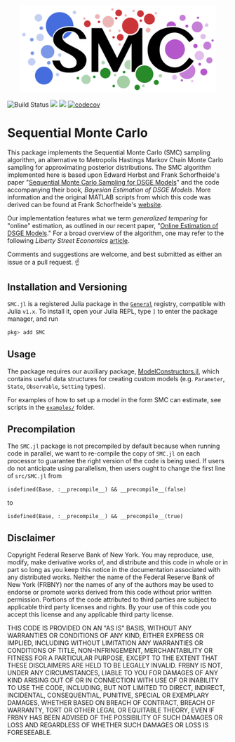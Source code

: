<p align="center">
<img width="450px" src="https://github.com/FRBNY-DSGE/SMC.jl/blob/main/docs/smc_logo_thin_crop.png" alt="SMC.jl"/>
</p>

![Build Status](https://github.com/FRBNY-DSGE/SMC.jl/workflows/build/badge.svg?branch=main)
[![](https://img.shields.io/badge/docs-stable-blue.svg)](https://frbny-dsge.github.io/SMC.jl/stable)
[![](https://img.shields.io/badge/docs-dev-blue.svg)](https://frbny-dsge.github.io/SMC.jl/latest)
[![codecov](https://codecov.io/gh/FRBNY-DSGE/SMC.jl/branch/main/graph/badge.svg)](https://codecov.io/gh/FRBNY-DSGE/SMC.jl)

# Sequential Monte Carlo

This package implements the Sequential Monte Carlo (SMC) sampling algorithm, an alternative to Metropolis Hastings Markov Chain Monte Carlo sampling for approximating posterior distributions. The SMC algorithm implemented here is based upon Edward Herbst and Frank Schorfheide's paper "[Sequential Monte Carlo Sampling for DSGE Models](http://dx.doi.org/10.1002/jae.2397)" and the code accompanying their book, *Bayesian Estimation of DSGE Models*. More information and the original MATLAB scripts from which this code was derived can be found at Frank Schorfheide's [website](https://sites.sas.upenn.edu/schorf/pages/bayesian-estimation-dsge-models).

Our implementation features what we term *generalized tempering* for "online" estimation, as outlined in our recent paper, "[Online Estimation of DSGE Models](https://papers.ssrn.com/sol3/papers.cfm?abstract_id=3426004)." For a broad overview of the algorithm, one may refer to the following *Liberty Street Economics* [article](https://libertystreeteconomics.newyorkfed.org/2019/08/online-estimation-of-dsge-models.html).

Comments and suggestions are welcome, and best submitted as either an issue or a pull request. :point_up:

## Installation and Versioning

`SMC.jl` is a registered Julia package in the [`General`](https://github.com/JuliaRegistries/General) registry, compatible with Julia `v1.x`. To install it, open your Julia REPL, type `]` to enter the package manager, and run

```julia
pkg> add SMC
```

## Usage

The package requires our auxiliary package, [ModelConstructors.jl](https://github.com/FRBNY-DSGE/ModelConstructors.jl), which contains useful data structures for creating custom models (e.g. `Parameter`, `State`, `Observable`, `Setting` types).

For examples of how to set up a model in the form SMC can estimate, see scripts in the [`examples/`](https://github.com/FRBNY-DSGE/SMC.jl/tree/main/examples) folder.

## Precompilation

The `SMC.jl` package is not precompiled by default because when running code in parallel, we want to re-compile
the copy of `SMC.jl` on each processor to guarantee the right version of the code is being used. If users do not
anticipate using parallelism, then users ought to change the first line of `src/SMC.jl` from

```
isdefined(Base, :__precompile__) && __precompile__(false)
```

to

```
isdefined(Base, :__precompile__) && __precompile__(true)
```

## Disclaimer

Copyright Federal Reserve Bank of New York. You may reproduce, use, modify, make derivative works of, and distribute and this code in whole or in part so long as you keep this notice in the documentation associated with any distributed works. Neither the name of the Federal Reserve Bank of New York (FRBNY) nor the names of any of the authors may be used to endorse or promote works derived from this code without prior written permission. Portions of the code attributed to third parties are subject to applicable third party licenses and rights. By your use of this code you accept this license and any applicable third party license.

THIS CODE IS PROVIDED ON AN "AS IS" BASIS, WITHOUT ANY WARRANTIES OR CONDITIONS OF ANY KIND, EITHER EXPRESS OR IMPLIED, INCLUDING WITHOUT LIMITATION ANY WARRANTIES OR CONDITIONS OF TITLE, NON-INFRINGEMENT, MERCHANTABILITY OR FITNESS FOR A PARTICULAR PURPOSE, EXCEPT TO THE EXTENT THAT THESE DISCLAIMERS ARE HELD TO BE LEGALLY INVALID. FRBNY IS NOT, UNDER ANY CIRCUMSTANCES, LIABLE TO YOU FOR DAMAGES OF ANY KIND ARISING OUT OF OR IN CONNECTION WITH USE OF OR INABILITY TO USE THE CODE, INCLUDING, BUT NOT LIMITED TO DIRECT, INDIRECT, INCIDENTAL, CONSEQUENTIAL, PUNITIVE, SPECIAL OR EXEMPLARY DAMAGES, WHETHER BASED ON BREACH OF CONTRACT, BREACH OF WARRANTY, TORT OR OTHER LEGAL OR EQUITABLE THEORY, EVEN IF FRBNY HAS BEEN ADVISED OF THE POSSIBILITY OF SUCH DAMAGES OR LOSS AND REGARDLESS OF WHETHER SUCH DAMAGES OR LOSS IS FORESEEABLE.
